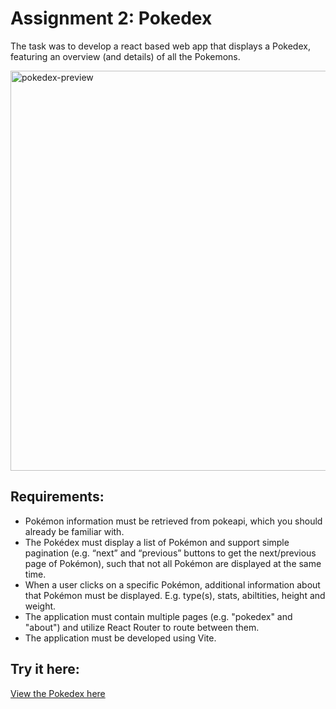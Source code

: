 # Assignment 2: Pokedex

The task was to develop a react based web app that displays a Pokedex, featuring an overview (and details) of all the Pokemons.

<img width="640" alt="pokedex-preview" src="https://github.com/user-attachments/assets/299e17eb-022a-44f9-94a8-8cbfa3b8bcfc" /><br>

## Requirements:

  - Pokémon information must be retrieved from pokeapi, which you should already be familiar with.
  - The Pokédex must display a list of Pokémon and support simple pagination (e.g. “next” and “previous” buttons to get the next/previous page of Pokémon), such that not all Pokémon are displayed at the same time.
  - When a user clicks on a specific Pokémon, additional information about that Pokémon must be displayed. E.g. type(s), stats, abiltities, height and weight.
  - The application must contain multiple pages (e.g. "pokedex" and "about") and utilize React Router to route between them.
  - The application must be developed using Vite.

## Try it here:
[View the Pokedex here](https://dogmeat2000.github.io/WEB2/)
